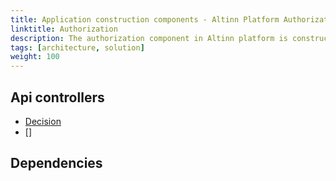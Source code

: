```yaml
---
title: Application construction components - Altinn Platform Authorization
linktitle: Authorization
description: The authorization component in Altinn platform is constructed as a asp.net core web API application deployed as a docker container to a Kubernetes cluster.
tags: [architecture, solution]
weight: 100
---
```





## Api controllers
- [Decision]()
- []

## Dependencies
